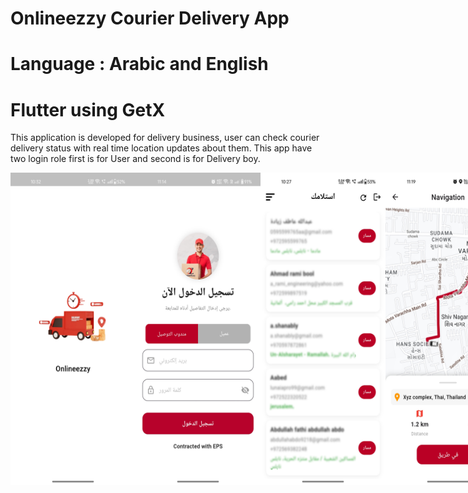 # Onlineezzy Courier Delivery App
# Language : Arabic and English
# Flutter using GetX

This application is developed for delivery business, user can check courier delivery status with real time location updates about them.
This app have two login role first is for User and second is for Delivery boy.


<div style="display: flex; align-items: center; justify-content: space-around;">
  <img src="ScreenShots/1.jpg" alt="Alt text" width="200" height="500">
  <img src="ScreenShots/2.jpg" alt="Alt text" width="200" height="500">
  <img src="ScreenShots/3.jpg" alt="Alt text" width="200" height="500">
  <img src="ScreenShots/4.jpg" alt="Alt text" width="200" height="500">
</div>


